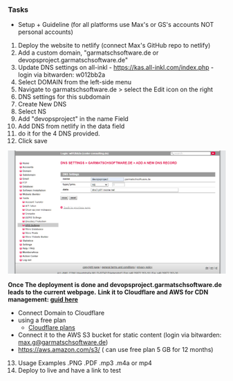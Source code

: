 ### Tasks

- Setup + Guideline (for all platforms use Max's or GS's accounts NOT personal accounts)
1. Deploy the website to netlify (connect Max's GitHub repo to netlify)
2. Add a custom domain,  "garmatschsoftware.de or     devopsproject.garmatschsoftware.de"
3. Update DNS settings on all-inkl
        - <https://kas.all-inkl.com/index.php>
        - login via bitwarden: w012bb2a
4. Select DOMAIN from the left-side menu
5. Navigate to garmatschsoftware.de > select the Edit icon on the right
6. DNS settings for this subdomain
7. Create New DNS
8. Select NS
9. Add "devopsproject" in the name Field
10. Add DNS from netlify in the data field
11. do it for the 4 DNS provided.
12. Click save

  ![](../public/images/cdn-image.png)

**Once The deployment is done and devopsproject.garmatschsoftware.de leads to the current webpage.**
**Link it to Cloudflare and AWS for CDN management: [guid here](https://dev.to/joelnet/how-i-setup-my-own-personal-cdn-3h06)**

  - Connect Domain to Cloudflare
  - using a free plan
    - [Cloudflare plans](https://www.cloudflare.com/en-gb/plans/)
  - Connect it to the AWS S3 bucket for static content (login via bitwarden: max.g@garmatschsoftware.de)
  - <https://aws.amazon.com/s3/> ( can use free  plan 5 GB for 12 months)

13. Usage Examples
    .PNG
    .PDF
    .mp3
    .m4a or mp4
14. Deploy to live and have a link to test
